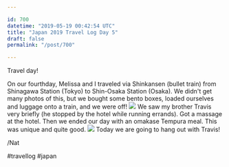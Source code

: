 ```yaml
---

id: 700
datetime: "2019-05-19 00:42:54 UTC"
title: "Japan 2019 Travel Log Day 5"
draft: false
permalink: "/post/700"

---
```


Travel day\! 

On our fourthday, Melissa and I traveled via Shinkansen \(bullet train\) from Shinagawa Station \(Tokyo\) to Shin\-Osaka Station \(Osaka\). We didn't get many photos of this, but we bought some bento boxes, loaded ourselves and luggage onto a train, and we were off\!
![](https://storage.googleapis.com/icco-cloud/photos/2019/e348900e-51f1-4928-8181-3f5255a19e0c.png)
We saw my brother Travis very briefly \(he stopped by the hotel while running errands\). Got a massage at the hotel. Then we ended our day with an omakase Tempura meal. This was unique and quite good.
![](https://storage.googleapis.com/icco-cloud/photos/2019/4ed53e1c-0083-4fe0-847e-e2ac3740b62b.png)
Today we are going to hang out with Travis\!

/Nat

#travellog #japan
